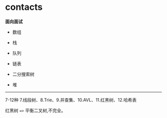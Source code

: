 # contacts

**面向面试**

- 数组

- 栈

- 队列

- 链表

- 二分搜索树

- 堆

---
7-12种
7.线段树、8.Trie、9.并查集、10.AVL、11.红黑树、12.哈希表



红黑树 `=>` 平衡二叉树,不完全。